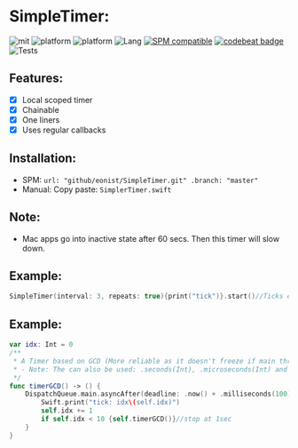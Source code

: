 # SimpleTimer:

![mit](https://img.shields.io/badge/License-MIT-brightgreen.svg) ![platform](https://img.shields.io/badge/Platform-iOS-blue.svg) ![platform](https://img.shields.io/badge/Platform-macOS-blue.svg) ![Lang](https://img.shields.io/badge/Language-Swift%205.0-orange.svg)
[![SPM compatible](https://img.shields.io/badge/SPM-compatible-4BC51D.svg?style=flat)](https://github.com/apple/swift)
[![codebeat badge](https://codebeat.co/badges/86b27d85-9e33-4632-b003-09a4c50deec2)](https://codebeat.co/projects/github-com-eonist-simpletimer-master)
![Tests](https://github.com/eonist/SimpleTimer/workflows/Tests/badge.svg)

## Features:
- [x] Local scoped timer
- [x] Chainable
- [x] One liners
- [x] Uses regular callbacks

## Installation:

- SPM: `url: "github/eonist/SimpleTimer.git" .branch: "master"`
- Manual: Copy paste: `SimplerTimer.swift`

## Note:
- Mac apps go into inactive state after 60 secs. Then this timer will slow down.

## Example:

```swift
SimpleTimer(interval: 3, repeats: true){print("tick")}.start()//Ticks every 3 seconds
```

## Example:

```swift
var idx: Int = 0
/**
 * A Timer based on GCD (More reliable as it doesn't freeze if main thread is frozen)
 * - Note: The can also be used: .seconds(Int), .microseconds(Int) and .nanoseconds(Int)
 */
func timerGCD() -> () {
	DispatchQueue.main.asyncAfter(deadline: .now() + .milliseconds(100)) {
		Swift.print("tick: idx\(self.idx)")
		self.idx += 1
		if self.idx < 10 {self.timerGCD()}//stop at 1sec
	}
}
```
